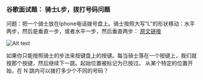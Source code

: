 ### 谷歌面试题： 骑士L步，拨打号码问题

问题：把一个骑士放在Iphone电话拨号盘上。骑士按照大写“L”的形状移动：水平两步，然后是垂直一步，或者水平一步，然后垂直两步：
[原文链接](https://medium.com/@alexgolec/google-interview-questions-deconstructed-the-knights-dialer-f780d516f029)
  
![Alt text](https://cdn-images-1.medium.com/max/1600/1*pE4b3hqGDv7pKivQTQZyPw.png)
  
  如果你只能按照骑士的步法来按键盘上的按键。每当骑士落在一个按键上，我们就按那个按键，然后继续下一跳。起始位置被标记为已按过。
从某个特定的位置开始，在 N 跳内可以拨打多少个不同的号码？
